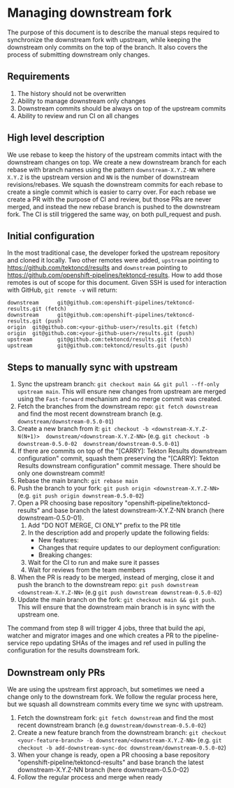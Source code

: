 # Managing downstream fork

The purpose of this document is to describe the manual steps required to synchronize the downstream fork with upstream, while keeping the downstream only commits on the top of the branch. It also covers the process of submitting downstream only changes.

## Requirements

1. The history should not be overwritten
2. Ability to manage downstream only changes
3. Downstream commits should be always on top of the upstream commits
4. Ability to review and run CI on all changes

## High level description

We use rebase to keep the history of the upstream commits intact with the downstream changes on top. We create a new downstream branch for each rebase with branch names using the pattern `downstream-X.Y.Z-NN` where `X.Y.Z` is the upstream version and `NN` is the number of downstream revisions/rebases. We squash the downstream commits for each rebase to create a single commit which is easier to carry over. For each rebase we create a PR with the purpose of CI and review, but those PRs are never merged, and instead the new rebase branch is pushed to the downstream fork. The CI is still triggered the same way, on both pull_request and push.

## Initial configuration

In the most traditional case, the developer forked the upstream repository and cloned it locally. Two other remotes were added, `upstream` pointing to https://github.com/tektoncd/results and `downstream` pointing to https://github.com/openshift-pipelines/tektoncd-results. How to add those remotes is out of scope for this document. Given SSH is used for interaction with GitHub, `git remote -v` will return:

```
downstream      git@github.com:openshift-pipelines/tektoncd-results.git (fetch)
downstream      git@github.com:openshift-pipelines/tektoncd-results.git (push)
origin  git@github.com:<your-github-user>/results.git (fetch)
origin  git@github.com:<your-github-user>/results.git (push)
upstream        git@github.com:tektoncd/results.git (fetch)
upstream        git@github.com:tektoncd/results.git (push)
```

## Steps to manually sync with upstream

1. Sync the upstream branch: `git checkout main && git pull --ff-only upstream main`. This will ensure new changes from upstream are merged using the `Fast-forward` mechanism and no merge commit was created.
2. Fetch the branches from the downstream repo: `git fetch downstream` and find the most recent downstream branch (e.g. `downstream/downstream-0.5.0-01`)
3. Create a new branch from it: `git checkout -b <downstream-X.Y.Z-N(N+1)>  downstream/<downstream-X.Y.Z-NN>` (e.g. `git checkout -b downstream-0.5.0-02  downstream/downstream-0.5.0-01`)
4. If there are commits on top of the "[CARRY]: Tekton Results downstream configuration" commit, squash them preserving the "[CARRY]: Tekton Results downstream configuration" commit message. There should be only one downstream commit!
5. Rebase the main branch: `git rebase main`
6. Push the branch to your fork: `git push origin <downstream-X.Y.Z-NN>` (e.g. `git push origin downstream-0.5.0-02`)
7. Open a PR choosing base repository "openshift-pipeline/tektoncd-results" and base branch the latest downstream-X.Y.Z-NN branch (here downstream-0.5.0-01).
    1. Add "DO NOT MERGE, CI ONLY" prefix to the PR title
    2. In the description add and properly update the following fields:
        - New features:
        - Changes that require updates to our deployment configuration:
        - Breaking changes:
    3. Wait for the CI to run and make sure it passes
    4. Wait for reviews from the team members
8. When the PR is ready to be merged, instead of merging, close it and push the branch to the downstream repo: `git push downstream <downstream-X.Y.Z-NN>` (e.g `git push downstream downstream-0.5.0-02`)
9. Update the main branch on the fork: `git checkout main && git push`. This will ensure that the downstream main branch is in sync with the upstream one.

The command from step 8 will trigger 4 jobs, three that build the api, watcher and migrator images and one which creates a PR to the pipeline-service repo updating SHAs of the images and ref used in pulling the configuration for the results downstream fork.

## Downstream only PRs

We are using the upstream first approach, but sometimes we need a change only to the downstream fork. We follow the regular process here, but we squash all downstream commits every time we sync with upstream.

1. Fetch the downstream fork: `git fetch downstream` and find the most recent downstream branch (e.g `downstream/downstream-0.5.0-02`)
2. Create a new feature branch from the downstream branch: `git checkout <your-feature-branch> -b downstream/<downstream-X.Y.Z-NN>` (e.g. `git checkout -b add-downstream-sync-doc downstream/downstream-0.5.0-02`)
3. When your change is ready, open a PR choosing a base repository "openshift-pipeline/tektoncd-results" and base branch the latest downstream-X.Y.Z-NN branch (here downstream-0.5.0-02)
4. Follow the regular process and merge when ready
